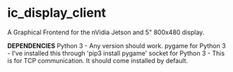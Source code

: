 # ic_display_client #
A Graphical Frontend for the nVidia Jetson and 5" 800x480 display.

**DEPENDENCIES**
Python 3 - Any version should work.
pygame for Python 3 - I've installed this through 'pip3 install pygame'
socket for Python 3 - This is for TCP communication. It should come installed by default.

